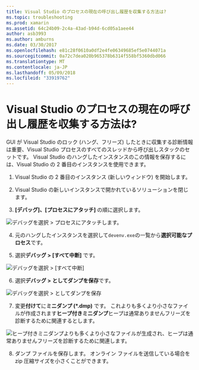 ```yaml
---
title: Visual Studio のプロセスの現在の呼び出し履歴を収集する方法は?
ms.topic: troubleshooting
ms.prod: xamarin
ms.assetid: 64c24b09-2c4a-43ad-b94d-6cd05a1aee44
author: asb3993
ms.author: amburns
ms.date: 03/30/2017
ms.openlocfilehash: e81c28f0610a0df2e4fe06349685ef5e0744071a
ms.sourcegitcommit: 0a72c7dea020b965378b6314f558bf5360dbd066
ms.translationtype: MT
ms.contentlocale: ja-JP
ms.lasthandoff: 05/09/2018
ms.locfileid: "33919762"
---
```

# <a name="how-do-i-collect-the-current-call-stacks-of-the-visual-studio-process"></a>Visual Studio のプロセスの現在の呼び出し履歴を収集する方法は?

GUI が Visual Studio のロック (ハング、フリーズ) したときに収集する診断情報は重要、Visual Studio プロセスのすべてのスレッドから呼び出しスタックのセットです。 Visual Studio のハングしたインスタンスのこの情報を保存するには、Visual Studio の 2 番目のインスタンスを使用できます。

1. Visual Studio の 2 番目のインスタンス (新しいウィンドウ) を開始します。

2. Visual Studio の新しいインスタンスで開かれているソリューションを閉じます。

3. **[デバッグ]、[プロセスにアタッチ]** の順に選択します。

  ![](vs-callstack-images/image1.png "デバッグを選択 > プロセスにアタッチします。")

4. 元のハングしたインスタンスを選択して`devenv.exe`の一覧から**選択可能なプロセス**です。

5. 選択**デバッグ > [すべて中断]** です。

  ![](vs-callstack-images/image2.png "デバッグを選択 > [すべて中断]")

6. 選択**デバッグ > としてダンプを保存**です。

  ![](vs-callstack-images/image3.png "デバッグを選択 > としてダンプを保存")

7. 変更**付けて**に**ミニダンプ (\*.dmp)** です。 これよりも多くより小さなファイルが作成されます**ヒープ付きミニダンプ**ヒープは通常ありませんフリーズを診断するために関連するとします。

  ![](vs-callstack-images/image4.png "ヒープ付きミニダンプよりも多くより小さなファイルが生成され、ヒープは通常ありませんフリーズを診断するために関連します。")

8. ダンプ ファイルを保存します。 オンライン ファイルを送信している場合を zip 圧縮サイズを小さくことができます。

